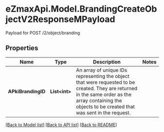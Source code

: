 # eZmaxApi.Model.BrandingCreateObjectV2ResponseMPayload
Payload for POST /2/object/branding

## Properties

Name | Type | Description | Notes
------------ | ------------- | ------------- | -------------
**APkiBrandingID** | **List&lt;int&gt;** | An array of unique IDs representing the object that were requested to be created.  They are returned in the same order as the array containing the objects to be created that was sent in the request. | 

[[Back to Model list]](../README.md#documentation-for-models) [[Back to API list]](../README.md#documentation-for-api-endpoints) [[Back to README]](../README.md)

